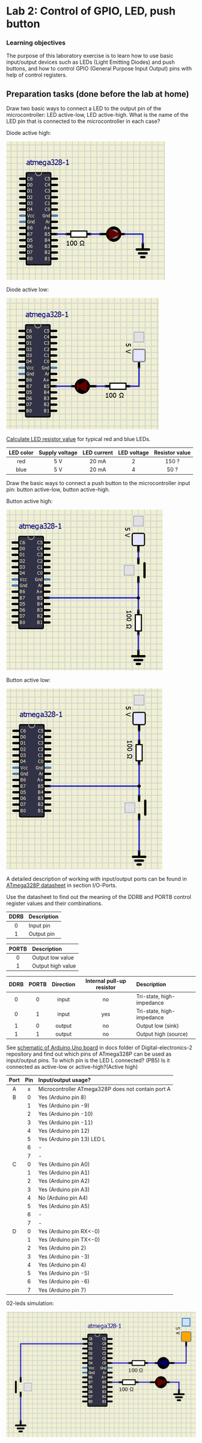 # Lab 2: Control of GPIO, LED, push button

### Learning objectives

The purpose of this laboratory exercise is to learn how to use basic input/output devices such as LEDs (Light Emitting Diodes) and push buttons, and how to control GPIO (General Purpose Input Output) pins with help of control registers.

## Preparation tasks (done before the lab at home)

Draw two basic ways to connect a LED to the output pin of the microcontroller: LED active-low, LED active-high. What is the name of the LED pin that is connected to the microcontroller in each case?

Diode active high:

![logic](../../Images/ledhigh.png)

Diode active low:

![logic](../../Images/ledlow.png)



[Calculate LED resistor value](https://electronicsclub.info/leds.htm) for typical red and blue LEDs.


| **LED color** | **Supply voltage** | **LED current** | **LED voltage** | **Resistor value** |
| :-: | :-: | :-: | :-: | :-: |
| red | 5&nbsp;V | 20&nbsp;mA | 2 | 150 ? |
| blue | 5&nbsp;V | 20&nbsp;mA | 4 | 50 ?|



Draw the basic ways to connect a push button to the microcontroller input pin: button active-low, button active-high.
&nbsp;

Button active high:

![logic](../../Images/buttonhigh.png)

Button active low:

![logic](../../Images/buttonlow.png)




A detailed description of working with input/output ports can be found in [ATmega328P datasheet](https://www.microchip.com/wwwproducts/en/ATmega328p) in section I/O-Ports.

Use the datasheet to find out the meaning of the DDRB and PORTB control register values and their combinations.

| **DDRB** | **Description** |
| :-: | :-- |
| 0 | Input pin |
| 1 | Output pin|

| **PORTB** | **Description** |
| :-: | :-- |
| 0 | Output low value |
| 1 | Output high value |

| **DDRB** | **PORTB** | **Direction** | **Internal pull-up resistor** | **Description** |
| :-: | :-: | :-: | :-: | :-- |
| 0 | 0 | input | no | Tri-state, high-impedance |
| 0 | 1 | input | yes | Tri-state, high-impedance  |
| 1 | 0 | output | no | Output low (sink) |
| 1 | 1 | output | no | Output high (source) |

See [schematic of Arduino Uno board](../../Docs/arduino_shield.pdf) in docs folder of Digital-electronics-2 repository and find out which pins of ATmega328P can be used as input/output pins. To which pin is the LED L connected? (PB5) Is it connected as active-low or active-high?(Active high)

| **Port** | **Pin** | **Input/output usage?** |
| :-: | :-: | :-- |
| A | x | Microcontroller ATmega328P does not contain port A |
| B | 0 | Yes (Arduino pin 8) |
|   | 1 | Yes (Arduino pin -9) |
|   | 2 | Yes (Arduino pin -10)|
|   | 3 | Yes (Arduino pin -11)|
|   | 4 | Yes (Arduino pin 12) |
|   | 5 | Yes (Arduino pin 13) LED L|
|   | 6 | - |
|   | 7 | - |
| C | 0 | Yes (Arduino pin A0) |
|   | 1 | Yes (Arduino pin A1)  |
|   | 2 | Yes (Arduino pin A2)  |
|   | 3 | Yes (Arduino pin A3)  |
|   | 4 | No (Arduino pin A4)  |
|   | 5 | Yes (Arduino pin A5)  |
|   | 6 | - |
|   | 7 | - |
| D | 0 | Yes (Arduino pin RX<-0) |
|   | 1 | Yes (Arduino pin TX<-0) |
|   | 2 | Yes (Arduino pin 2)  |
|   | 3 | Yes (Arduino pin -3)|
|   | 4 | Yes (Arduino pin 4) |
|   | 5 | Yes (Arduino pin -5)|
|   | 6 | Yes (Arduino pin -6)|
|   | 7 | Yes (Arduino pin 7) |

02-leds simulation:

![logic](../../Images/02leds.png)
